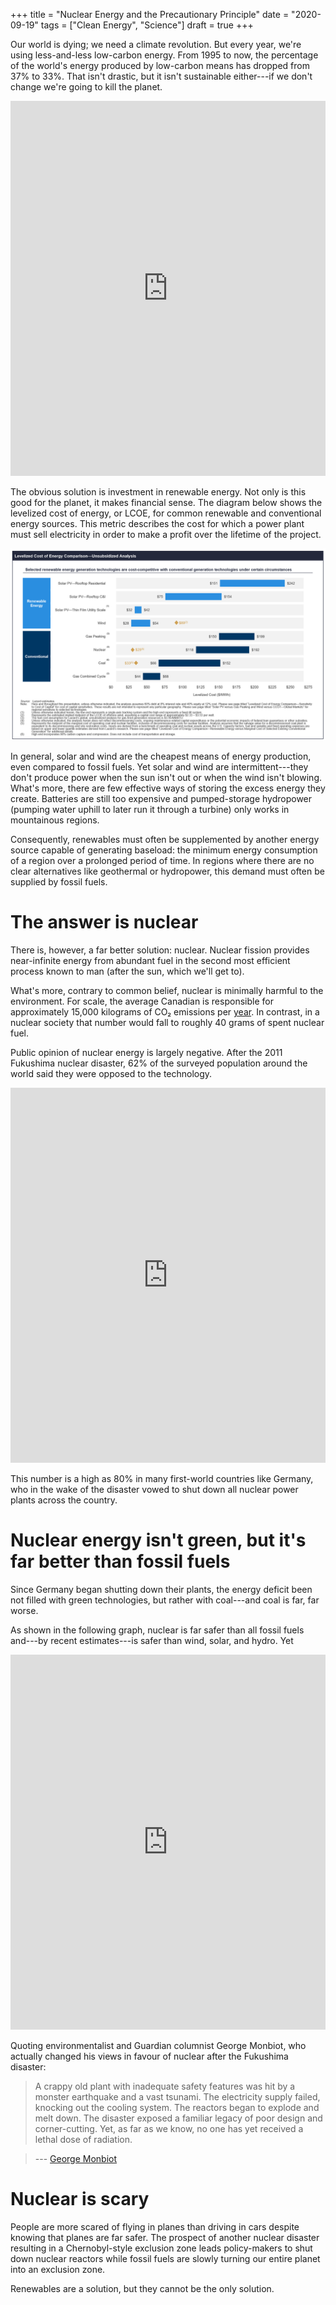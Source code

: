+++
title = "Nuclear Energy and the Precautionary Principle"
date = "2020-09-19"
tags = ["Clean Energy", "Science"]
draft = true
+++

Our world is dying; we need a climate revolution. But every year, we're using less-and-less low-carbon energy. From 1995 to now, the percentage of the world's energy produced by low-carbon means has dropped from 37% to 33%. That isn't drastic, but it isn't sustainable either---if we don't change we're going to kill the planet.

<!--more-->

<iframe src="https://ourworldindata.org/grapher/global-electricity-production-by-source?time=earliest..latest" loading="lazy" style="width: 100%; height: 600px; border: 0px none;"></iframe>

The obvious solution is investment in renewable energy. Not only is this good for the planet, it makes financial sense. The diagram below shows the levelized cost of energy, or LCOE, for common renewable and conventional energy sources. This metric describes the cost for which a power plant must sell electricity in order to make a profit over the lifetime of the project.

![](nuclear-cost.png)

In general, solar and wind are the cheapest means of energy production, even compared to fossil fuels. Yet solar and wind are intermittent---they don't produce power when the sun isn't out or when the wind isn't blowing. What's more, there are few effective ways of storing the excess energy they create. Batteries are still too expensive and pumped-storage hydropower (pumping water uphill to later run it through a turbine) only works in mountainous regions.

Consequently, renewables must often be supplemented by another energy source capable of generating baseload: the minimum energy consumption of a region over a prolonged period of time. In regions where there are no clear alternatives like geothermal or hydropower, this demand must often be supplied by fossil fuels.

# The answer is nuclear

There is, however, a far better solution: nuclear. Nuclear fission provides near-infinite energy from abundant fuel in the second most efficient process known to man (after the sun, which we'll get to).

What's more, contrary to common belief, nuclear is minimally harmful to the environment. For scale, the average Canadian is responsible for approximately 15,000 kilograms of CO₂ emissions per [year](https://data.worldbank.org/indicator/EN.ATM.CO2E.PC?locations=US). In contrast, in a nuclear society that number would fall to roughly 40 grams of spent nuclear fuel.

Public opinion of nuclear energy is largely negative. After the 2011 Fukushima nuclear disaster, 62% of the surveyed population around the world said they were opposed to the technology.

<iframe src="https://ourworldindata.org/grapher/public-opposition-to-nuclear-energy-production" loading="lazy" style="width: 100%; height: 600px; border: 0px none;"></iframe>

This number is a high as 80% in many first-world countries like Germany, who in the wake of the disaster vowed to shut down all nuclear power plants across the country.

# Nuclear energy isn't green, but it's far better than fossil fuels

Since Germany began shutting down their plants, the energy deficit been not filled with green technologies, but rather with coal---and coal is far, far worse.

As shown in the following graph, nuclear is far safer than all fossil fuels and---by recent estimates---is safer than wind, solar, and hydro. Yet 
<iframe src="https://ourworldindata.org/grapher/death-energy-all-sources?year=latest" loading="lazy" style="width: 100%; height: 600px; border: 0px none;"></iframe>

Quoting environmentalist and Guardian columnist George Monbiot, who actually changed his views in favour of nuclear after the Fukushima disaster:

> A crappy old plant with inadequate safety features was hit by a monster earthquake and a vast tsunami. The electricity supply failed, knocking out the cooling system. The reactors began to explode and melt down. The disaster exposed a familiar legacy of poor design and corner-cutting. Yet, as far as we know, no one has yet received a lethal dose of radiation. 

> --- [George Monbiot](https://www.theguardian.com/commentisfree/2011/mar/21/pro-nuclear-japan-fukushima)


# Nuclear is scary

People are more scared of flying in planes than driving in cars despite knowing that planes are far safer. The prospect of another nuclear disaster resulting in a Chernobyl-style exclusion zone leads policy-makers to shut down nuclear reactors while fossil fuels are slowly turning our entire planet into an exclusion zone.

Renewables are a solution, but they cannot be the only solution.

